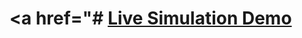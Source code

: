 # <a href="# <a href="https://chris-beno-portfolio.netlify.app" target="_blank">Live Simulation Demo</a>

